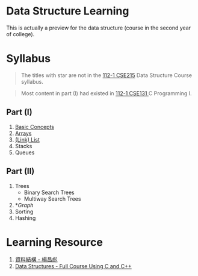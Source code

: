# Data Structure Learning
 This is actually a preview for the data structure (course in the second year of college).
# Syllabus 
> The titles with star are not in the [112-1 CSE215](https://selcrs.nsysu.edu.tw/menu1/qrycrsfrm.asp?HIS=2&eng=0) Data Structure Course syllabus.

> Most content in part (I) had existed in [112-1 CSE131 ](https://selcrs.nsysu.edu.tw/menu1/qrycrsfrm.asp?HIS=2&eng=0) C Programming I.

## Part (I)
1. [Basic Concepts](https://hackmd.io/wbbfEXVqR6qTvcB5wu8oaA?both)
2. [Arrays](https://hackmd.io/kEKVKY89ReSrHjTvk69Pag?both)
3. [(Link) List](https://hackmd.io/LP6dmIsqRLWOI8pQC6cqhQ?both)
4. Stacks
5. Queues
## Part (II) 
1. Trees
    * Binary Search Trees
    * Multiway Search Trees
2. **Graph*
3. Sorting
4. Hashing

# Learning Resource
1. [資料結構 - 楊昌彪](https://par.cse.nsysu.edu.tw/~cbyang/course/ds/ds_index.htm)
2. [Data Structures - Full Course Using C and C++](https://www.youtube.com/watch?v=B31LgI4Y4DQ)
